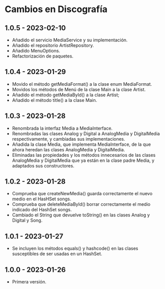 # Cambios en Discografía

## 1.0.5 - 2023-02-10

- Añadido el servicio MediaService y su implementación.
- Añadido el repositorio ArtistRepository.
- Añadido MenuOptions.
- Refactorización de paquetes.

## 1.0.4 - 2023-01-29

- Movido el método getMediaFormat() a la clase enum MediaFormat.
- Movidos los métodos de Menú de la clase Main a la clase Artist.
- Añadido el método getMediaById() a la clase Artist;
- Añadido el método title() a la clase Main.

## 1.0.3 - 2023-01-28

- Renombrada la interfaz Media a MediaInterface.
- Renombradas las clases Analog y Digital a AnalogMedia y DigitalMedia respectivamente, y cambiadas sus implementaciones.
- Añadida la clase Media, que implementa MediaInterface, de la que ahora heredan las clases AnalogMedia y DigitalMedia.
- Eliminadas las propiedades y los métodos innecesarios de las clases AnalogMedia y DigitalMedia que ya están en la clase padre Media, y adaptados sus constructores.

## 1.0.2 - 2023-01-28

- Comprueba que createNewMedia() guarda correctamente el nuevo medio en el HasHSet songs.
- Comprueba que deleteMediaById() borrar correctamente el medio indicado del HashSet songs.
- Cambiado el String que devuelve toString() en las clases Analog y Digital y Song.

## 1.0.1 - 2023-01-27

- Se incluyen los métodos equals() y hashcode() en las clases susceptibles de ser usadas en un HashSet.

## 1.0.0 - 2023-01-26

- Primera versión.